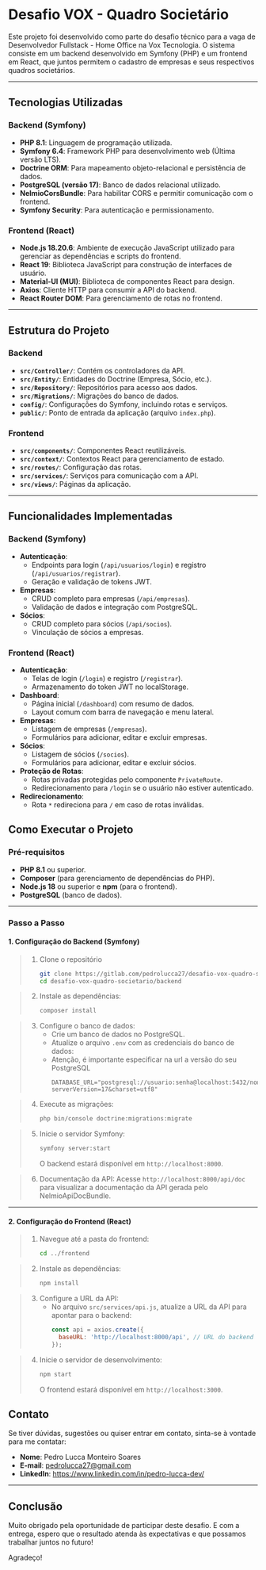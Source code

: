 # Desafio VOX - Quadro Societário

Este projeto foi desenvolvido como parte do desafio técnico para a vaga de Desenvolvedor Fullstack - Home Office na Vox Tecnologia. O sistema consiste em um backend desenvolvido em Symfony (PHP) e um frontend em React, que juntos permitem o cadastro de empresas e seus respectivos quadros societários.

---

## Tecnologias Utilizadas

### Backend (Symfony)
- **PHP 8.1**: Linguagem de programação utilizada.
- **Symfony 6.4**: Framework PHP para desenvolvimento web (Última versão LTS).
- **Doctrine ORM**: Para mapeamento objeto-relacional e persistência de dados.
- **PostgreSQL (versão 17)**: Banco de dados relacional utilizado.
- **NelmioCorsBundle**: Para habilitar CORS e permitir comunicação com o frontend.
- **Symfony Security**: Para autenticação e permissionamento.

### Frontend (React)
- **Node.js 18.20.6**: Ambiente de execução JavaScript utilizado para gerenciar as dependências e scripts do frontend.
- **React 19**: Biblioteca JavaScript para construção de interfaces de usuário.
- **Material-UI (MUI)**: Biblioteca de componentes React para design.
- **Axios**: Cliente HTTP para consumir a API do backend.
- **React Router DOM**: Para gerenciamento de rotas no frontend.

---

## Estrutura do Projeto

### Backend
- **`src/Controller/`**: Contém os controladores da API.
- **`src/Entity/`**: Entidades do Doctrine (Empresa, Sócio, etc.).
- **`src/Repository/`**: Repositórios para acesso aos dados.
- **`src/Migrations/`**: Migrações do banco de dados.
- **`config/`**: Configurações do Symfony, incluindo rotas e serviços.
- **`public/`**: Ponto de entrada da aplicação (arquivo `index.php`).

### Frontend
- **`src/components/`**: Componentes React reutilizáveis.
- **`src/context/`**: Contextos React para gerenciamento de estado.
- **`src/routes/`**: Configuração das rotas.
- **`src/services/`**: Serviços para comunicação com a API.
- **`src/views/`**: Páginas da aplicação.

---

## Funcionalidades Implementadas

### Backend (Symfony)
- **Autenticação**:
  - Endpoints para login (`/api/usuarios/login`) e registro (`/api/usuarios/registrar`).
  - Geração e validação de tokens JWT.
- **Empresas**:
  - CRUD completo para empresas (`/api/empresas`).
  - Validação de dados e integração com PostgreSQL.
- **Sócios**:
  - CRUD completo para sócios (`/api/socios`).
  - Vinculação de sócios a empresas.

### Frontend (React)
- **Autenticação**:
  - Telas de login (`/login`) e registro (`/registrar`).
  - Armazenamento do token JWT no localStorage.
- **Dashboard**:
  - Página inicial (`/dashboard`) com resumo de dados.
  - Layout comum com barra de navegação e menu lateral.
- **Empresas**:
  - Listagem de empresas (`/empresas`).
  - Formulários para adicionar, editar e excluir empresas.
- **Sócios**:
  - Listagem de sócios (`/socios`).
  - Formulários para adicionar, editar e excluir sócios.
- **Proteção de Rotas**:
  - Rotas privadas protegidas pelo componente `PrivateRoute`.
  - Redirecionamento para `/login` se o usuário não estiver autenticado.
- **Redirecionamento**:
  - Rota `*` redireciona para `/` em caso de rotas inválidas.

## Como Executar o Projeto

### Pré-requisitos
- **PHP 8.1** ou superior.
- **Composer** (para gerenciamento de dependências do PHP).
- **Node.js 18** ou superior e **npm** (para o frontend).
- **PostgreSQL** (banco de dados).

---

### Passo a Passo

#### 1. Configuração do Backend (Symfony)

> 1. Clone o repositório
>    ```bash
>    git clone https://gitlab.com/pedrolucca27/desafio-vox-quadro-societario.git
>    cd desafio-vox-quadro-societario/backend

> 2. Instale as dependências:
>    ```bash
>    composer install
>    ```

> 3. Configure o banco de dados:
>    - Crie um banco de dados no PostgreSQL.
>    - Atualize o arquivo `.env` com as credenciais do banco de dados:
>    - Atenção, é importante especificar na url a versão do seu PostgreSQL
>      ```env
>      DATABASE_URL="postgresql://usuario:senha@localhost:5432/nome_do_banco?serverVersion=17&charset=utf8"
>      ```

> 4. Execute as migrações:
>    ```bash
>    php bin/console doctrine:migrations:migrate
>    ```

> 5. Inicie o servidor Symfony:
>    ```bash
>    symfony server:start
>    ```
>    O backend estará disponível em `http://localhost:8000`.

> 6. Documentação da API:
>    Acesse `http://localhost:8000/api/doc` para visualizar a documentação da API gerada pelo NelmioApiDocBundle.

---

#### 2. Configuração do Frontend (React)

> 1. Navegue até a pasta do frontend:
>    ```bash
>    cd ../frontend
>    ```

> 2. Instale as dependências:
>    ```bash
>    npm install
>    ```

> 3. Configure a URL da API:
>    - No arquivo `src/services/api.js`, atualize a URL da API para apontar para o backend:
>      ```javascript
>      const api = axios.create({
>        baseURL: 'http://localhost:8000/api', // URL do backend
>      });
>      ```

> 4. Inicie o servidor de desenvolvimento:
>    ```bash
>    npm start
>    ```
>    O frontend estará disponível em `http://localhost:3000`.

## Contato

Se tiver dúvidas, sugestões ou quiser entrar em contato, sinta-se à vontade para me contatar:

- **Nome**: Pedro Lucca Monteiro Soares
- **E-mail**: pedrolucca27@gmail.com
- **LinkedIn**: https://www.linkedin.com/in/pedro-lucca-dev/

---

## Conclusão

Muito obrigado pela oportunidade de participar deste desafio. E com a entrega, espero que o resultado atenda às expectativas e que possamos trabalhar juntos no futuro!

Agradeço!